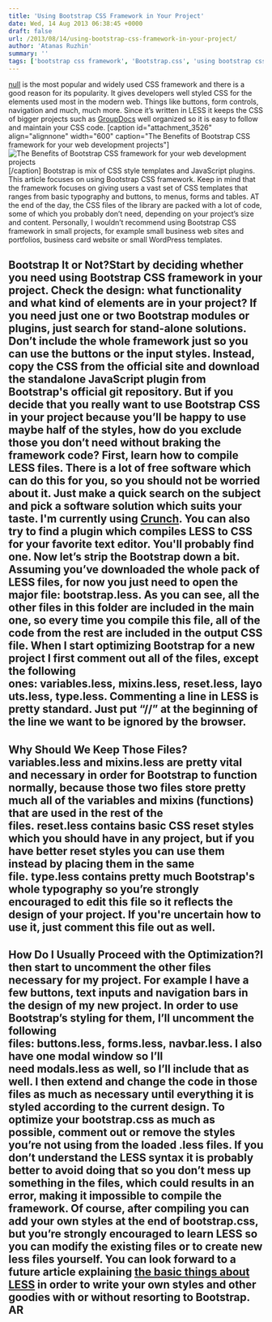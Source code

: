 ```yaml
---
title: 'Using Bootstrap CSS Framework in Your Project'
date: Wed, 14 Aug 2013 06:38:45 +0000
draft: false
url: /2013/08/14/using-bootstrap-css-framework-in-your-project/
author: 'Atanas Ruzhin'
summary: ''
tags: ['bootstrap css framework', 'Bootstrap.css', 'using bootstrap css', 'zArchive']
---
```


[null](http://getbootstrap.com/2.3.2/getting-started.html) is the most popular and widely used CSS framework and there is a good reason for its popularity. It gives developers well styled CSS for the elements used most in the modern web. Things like buttons, form controls, navigation and much, much more. Since it’s written in LESS it keeps the CSS of bigger projects such as [GroupDocs](http://groupdocs.com/) well organized so it is easy to follow and maintain your CSS code. \[caption id="attachment\_3526" align="alignnone" width="600" caption="The Benefits of Bootstrap CSS framework for your web development projects"\]![The Benefits of Bootstrap CSS framework for your web development projects](https://blog.groupdocs.com/wp-content/uploads/sites/4/2013/08/GD_Blog_Bootstrap_banner_01.png "The Benefits of Bootstrap CSS framework for your web development projects")\[/caption\] Bootstrap is mix of CSS style templates and JavaScript plugins. This article focuses on using Bootstrap CSS framework. Keep in mind that the framework focuses on giving users a vast set of CSS templates that ranges from basic typography and buttons, to menus, forms and tables. AT the end of the day, the CSS files of the library are packed with a lot of code, some of which you probably don’t need, depending on your project’s size and content. Personally, I wouldn’t recommend using Bootstrap CSS framework in small projects, for example small business web sites and portfolios, business card website or small WordPress templates.

## Bootstrap It or Not?Start by deciding whether you need using Bootstrap CSS framework in your project. Check the design: what functionality and what kind of elements are in your project? If you need just one or two Bootstrap modules or plugins, just search for stand-alone solutions. Don’t include the whole framework just so you can use the buttons or the input styles. Instead, copy the CSS from the official site and download the standalone JavaScript plugin from Bootstrap's official git repository. But if you decide that you really want to use Bootstrap CSS in your project because you’ll be happy to use maybe half of the styles, how do you exclude those you don’t need without braking the framework code? First, learn how to compile LESS files. There is a lot of free software which can do this for you, so you should not be worried about it. Just make a quick search on the subject and pick a software solution which suits your taste. I'm currently using [Crunch](http://crunchapp.net/). You can also try to find a plugin which compiles LESS to CSS for your favorite text editor. You'll probably find one. Now let’s strip the Bootstrap down a bit. Assuming you’ve downloaded the whole pack of LESS files, for now you just need to open the major file: **bootstrap.less**. As you can see, all the other files in this folder are included in the main one, so every time you compile this file, all of the code from the rest are included in the output CSS file. When I start optimizing Bootstrap for a new project I first comment out all of the files, except the following ones: **variables.less**, **mixins.less**, **reset.less**, **layouts.less**, **type.less**. Commenting a line in LESS is pretty standard. Just put **“//”** at the beginning of the line we want to be ignored by the browser.

## Why Should We Keep Those Files?**variables.less** and **mixins.less** are pretty vital and necessary in order for Bootstrap to function normally, because those two files store pretty much all of the variables and mixins (functions) that are used in the rest of the files. **reset.less** contains basic CSS reset styles which you should have in any project, but if you have better reset styles you can use them instead by placing them in the same file. **type.less** contains pretty much Bootstrap's whole typography so you’re strongly encouraged to edit this file so it reflects the design of your project. If you're uncertain how to use it, just comment this file out as well.

## How Do I Usually Proceed with the Optimization?I then start to uncomment the other files necessary for my project. For example I have a few buttons, text inputs and navigation bars in the design of my new project. In order to use Bootstrap’s styling for them, I’ll uncomment the following files: **buttons.less**, **forms.less**, **navbar.less**. I also have one modal window so I’ll need **modals.less** as well, so I’ll include that as well. I then extend and change the code in those files as much as necessary until everything it is styled according to the current design. To optimize your **bootstrap.css** as much as possible, comment out or remove the styles you’re not using from the loaded .less files. If you don’t understand the LESS syntax it is probably better to avoid doing that so you don’t mess up something in the files, which could results in an error, making it impossible to compile the framework. Of course, after compiling you can add your own styles at the end of **bootstrap.css**, but you’re strongly encouraged to learn LESS so you can modify the existing files or to create new less files yourself. You can look forward to a future article explaining [the basic things about LESS](https://blog.groupdocs.com/using-bootstrap-with-less-css-tutorial) in order to write your own styles and other goodies with or without resorting to Bootstrap. **AR**




